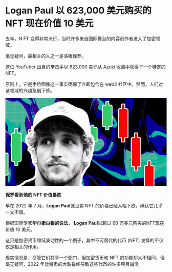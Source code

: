 # Logan Paul 以 623,000 美元购买的 NFT 现在价值 10 美元




去年，N FT 变得非常流行，当时许多来自国际舞台的内容创作者进入了加密领域。

毫无疑问，最相关的人之一是洛根保罗。

这位 YouTuber 出身的拳击手以 623,000 美元从 Azuki 收藏中获得了一个特定的 NFT。

原则上，它是手绘图像这一事实确保了立即包含在 web3 社区中。然而，人们对该领域的兴趣急剧下降。

![洛根保罗](10.png)



**保罗看到他的 NFT 价值暴跌**

早在 2022 年 7 月，**Logan Paul**就证实 NFT 的价格已经大幅下跌，确认它几乎一文不值。

根据国际专家**华尔街白银的说法，** **Logan Paul**以超过 60 万美元购买的NFT现在价值 10 美元。

这只是加密货币领域波动性的一个例子，其中不可替代的代币 (NFT) 发挥的不仅仅是相关的作用。

现实情况是，尽管它们共享一个部门，但加密货币和 NFT 的功能却大不相同，但毫无疑问，2022 年比特币的大跌最终导致这些代币的许多项目崩溃。
